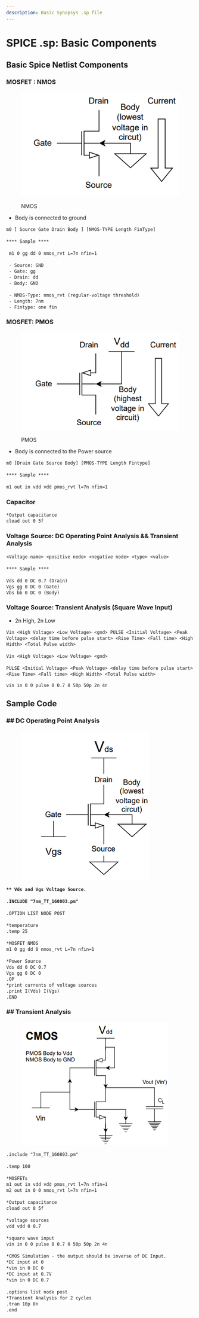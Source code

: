 ```yaml
---
description: Basic Synopsys .sp file
---
```


# SPICE .sp: Basic Components

## Basic Spice Netlist Components

### MOSFET : NMOS&#x20;

<figure><img src="../.gitbook/assets/Screenshot 2024-04-18 at 3.45.05 PM.png" alt=""><figcaption><p>NMOS</p></figcaption></figure>

* Body is connected to ground&#x20;

```
m0 [ Source Gate Drain Body ] [NMOS-TYPE Length FinType]

**** Sample **** 

 m1 0 gg dd 0 nmos_rvt L=7n nfin=1  
 
 - Source: GND 
 - Gate: gg 
 - Drain: dd
 - Body: GND
 
 - NMOS-Type: nmos_rvt (regular-voltage threshold)
 - Length: 7nm 
 - Fintype: one fin 
```

### MOSFET: PMOS

<figure><img src="../.gitbook/assets/Screenshot 2024-04-18 at 3.45.40 PM.png" alt=""><figcaption><p>PMOS</p></figcaption></figure>

* Body is connected to the Power source

```
m0 [Drain Gate Source Body] [PMOS-TYPE Length Fintype]

**** Sample ****

m1 out in vdd vdd pmos_rvt l=7n nfin=1
```

### Capacitor

```
*Output capacitance
cload out 0 5f
```

### Voltage Source: DC Operating Point Analysis && Transient Analysis&#x20;

```
<Voltage-name> <positive node> <negative node> <type> <value>

**** Sample ****

Vds dd 0 DC 0.7 (Drain)
Vgs gg 0 DC 0 (Gate)
Vbs bb 0 DC 0 (Body)
```

### Voltage Source: Transient Analysis (Square Wave Input)

* 2n High, 2n Low

```
Vin <High Voltage> <Low Voltage> <gnd> PULSE <Initial Voltage> <Peak Voltage> <delay time before pulse start> <Rise Time> <Fall time> <High Width> <Total Pulse width>

Vin <High Voltage> <Low Voltage> <gnd> 

PULSE <Initial Voltage> <Peak Voltage> <delay time before pulse start> <Rise Time> <Fall time> <High Width> <Total Pulse width>
```

```
vin in 0 0 pulse 0 0.7 0 50p 50p 2n 4n
```







## Sample Code&#x20;

### ## DC Operating Point Analysis

<figure><img src="../.gitbook/assets/Screenshot 2024-04-19 at 1.33.25 PM.png" alt=""><figcaption></figcaption></figure>

<pre><code><strong>** Vds and Vgs Voltage Source. 
</strong><strong>
</strong><strong>.INCLUDE "7nm_TT_160803.pm"
</strong><strong>
</strong>.OPTION LIST NODE POST

*temperature
.temp 25

*MOSFET NMOS 
m1 0 gg dd 0 nmos_rvt L=7n nfin=1

*Power Source 
Vds dd 0 DC 0.7
Vgs gg 0 DC 0
.OP
*print currents of voltage sources
.print I(Vds) I(Vgs)
.END
</code></pre>

### ## Transient Analysis&#x20;

<figure><img src="../.gitbook/assets/Screenshot 2024-04-19 at 1.47.04 PM.png" alt=""><figcaption></figcaption></figure>

```
.include "7nm_TT_160803.pm"

.temp 100

*MOSFETs
m1 out in vdd vdd pmos_rvt l=7n nfin=1
m2 out in 0 0 nmos_rvt l=7n nfin=1

*Output capacitance
cload out 0 5f

*voltage sources
vdd vdd 0 0.7

*square wave input
vin in 0 0 pulse 0 0.7 0 50p 50p 2n 4n

*CMOS Simulation - the output should be inverse of DC Input. 
*DC input at 0
*vin in 0 DC 0
*DC input at 0.7V
*vin in 0 DC 0.7

.options list node post
*Transient Analysis for 2 cycles
.tran 10p 8n
.end
```





